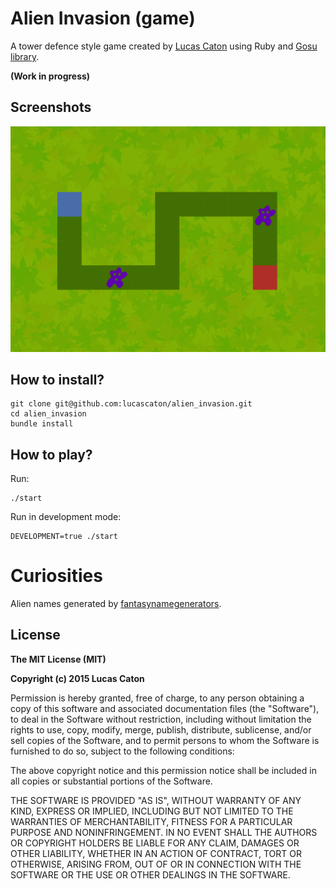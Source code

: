 # Alien Invasion (game)

A tower defence style game created by [Lucas Caton](http://lucascaton.com.br/) using Ruby and [Gosu library](https://github.com/gosu/gosu).

**(Work in progress)**

## Screenshots

![Screenshot 1](https://raw.githubusercontent.com/lucascaton/alien_invasion/master/screenshots/1.png)

## How to install?

    git clone git@github.com:lucascaton/alien_invasion.git
    cd alien_invasion
    bundle install

## How to play?

Run:

    ./start

Run in development mode:

    DEVELOPMENT=true ./start

# Curiosities

Alien names generated by [fantasynamegenerators](http://fantasynamegenerators.com/alien-names.php).

## License

**The MIT License (MIT)**

**Copyright (c) 2015 Lucas Caton**

Permission is hereby granted, free of charge, to any person obtaining a copy of this software and associated documentation files (the "Software"), to deal in the Software without restriction, including without limitation the rights to use, copy, modify, merge, publish, distribute, sublicense, and/or sell copies of the Software, and to permit persons to whom the Software is furnished to do so, subject to the following conditions:

The above copyright notice and this permission notice shall be included in all copies or substantial portions of the Software.

THE SOFTWARE IS PROVIDED "AS IS", WITHOUT WARRANTY OF ANY KIND, EXPRESS OR IMPLIED, INCLUDING BUT NOT LIMITED TO THE WARRANTIES OF MERCHANTABILITY, FITNESS FOR A PARTICULAR PURPOSE AND NONINFRINGEMENT. IN NO EVENT SHALL THE AUTHORS OR COPYRIGHT HOLDERS BE LIABLE FOR ANY CLAIM, DAMAGES OR OTHER LIABILITY, WHETHER IN AN ACTION OF CONTRACT, TORT OR OTHERWISE, ARISING FROM, OUT OF OR IN CONNECTION WITH THE SOFTWARE OR THE USE OR OTHER DEALINGS IN THE SOFTWARE.
